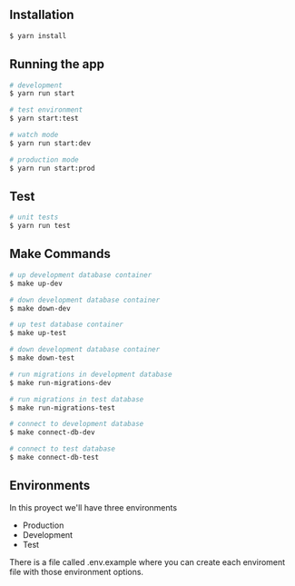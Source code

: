 ## Installation

```bash
$ yarn install
```

## Running the app

```bash
# development
$ yarn run start

# test environment
$ yarn start:test

# watch mode
$ yarn run start:dev

# production mode
$ yarn run start:prod

```

## Test

```bash
# unit tests
$ yarn run test
```

## Make Commands

```bash
# up development database container
$ make up-dev

# down development database container
$ make down-dev

# up test database container
$ make up-test

# down development database container
$ make down-test

# run migrations in development database
$ make run-migrations-dev

# run migrations in test database
$ make run-migrations-test

# connect to development database
$ make connect-db-dev

# connect to test database
$ make connect-db-test
```

## Environments

In this proyect we'll have three environments

- Production
- Development
- Test

There is a file called .env.example where you can create each enviroment file with those environment options.
